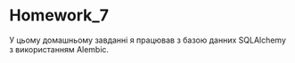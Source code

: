 # Homework_7

У цьому домашньому завданні я працював з базою данних SQLAlchemy з використанням Alembic.

